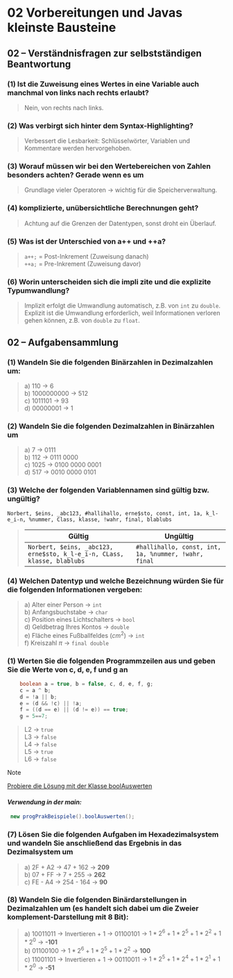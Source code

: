 #  02 Vorbereitungen und Javas kleinste Bausteine
## 02 – Verständnisfragen zur selbstständigen Beantwortung
### (1) Ist die Zuweisung eines Wertes in eine Variable auch manchmal von links nach rechts erlaubt?
> Nein, von rechts nach links.
### (2) Was verbirgt sich hinter dem Syntax-Highlighting?
> Verbessert die Lesbarkeit: Schlüsselwörter, Variablen und Kommentare werden hervorgehoben.
### (3) Worauf müssen wir bei den Wertebereichen von Zahlen besonders achten? Gerade wenn es um
> Grundlage vieler Operatoren &rarr; wichtig für die Speicherverwaltung.
### (4) komplizierte, unübersichtliche Berechnungen geht?
> Achtung auf die Grenzen der Datentypen, sonst droht ein Überlauf.
### (5) Was ist der Unterschied von a++ und ++a?
> `a++;` = Post-Inkrement (Zuweisung danach)\
> `++a;` = Pre-Inkrement (Zuweisung davor)
### (6) Worin unterscheiden sich die impli  zite und die explizite Typumwandlung?
> Implizit erfolgt die Umwandlung automatisch, z.B. von `int` zu `double`.\
> Explizit ist die Umwandlung erforderlich, weil Informationen verloren gehen können, z.B. von `double` zu `float`.

## 02 – Aufgabensammlung
### (1) Wandeln Sie die folgenden Binärzahlen in Dezimalzahlen um:
> a) 110        &rarr; 6\
> b) 1000000000 &rarr; 512\
> c) 1011101    &rarr; 93\
> d) 00000001   &rarr; 1

### (2) Wandeln Sie die folgenden Dezimalzahlen in Binärzahlen um
> a) 7      &rarr; 0111\
> b) 112    &rarr; 0111 0000\
> c) 1025   &rarr; 0100 0000 0001\
> d) 517    &rarr; 0010 0000 0101

### (3) Welche der folgenden Variablennamen sind gültig bzw. ungültig?
`Norbert, $eins, _abc123, #hallihallo, erne$sto, const, int, 1a, k_l-e_i-n, %nummer, Class, klasse, !wahr, final, blablubs`
> | Gültig                                                                  | Ungültig                                             |
> |-------------------------------------------------------------------------|------------------------------------------------------|
> | `Norbert, $eins, _abc123, erne$sto, k_l-e_i-n, CLass, klasse, blablubs` | `#hallihallo, const, int, 1a, %nummer, !wahr, final` |

### (4) Welchen Datentyp und welche Bezeichnung würden Sie für die folgenden Informationen vergeben:
> a) Alter einer Person                 &rarr; `int`\
> b) Anfangsbuchstabe                   &rarr; `char`\
> c) Position eines Lichtschalters      &rarr; `bool`\
> d) Geldbetrag Ihres Kontos            &rarr; `double`\
> e) Fläche eines Fußballfeldes ($cm^2$)   &rarr; `int`\
> f) Kreiszahl $\pi$                    &rarr; `final double`

### (1) Werten Sie die folgenden Programmzeilen aus und geben Sie die Werte von c, d, e, f und g an
```java
    boolean a = true, b = false, c, d, e, f, g;  
    c = a ^ b;
    d = !a || b;
    e = (d && !c) || !a;
    f = ((d == e) || (d != e)) == true;
    g = 5==7;
```
> L2 &rarr; `true`\
> L3 &rarr; `false`\
> L4 &rarr; `false`\
> L5 &rarr; `true`\
> L6 &rarr; `false`


> [!NOTE] 
> [Probiere die Lösung mit der Klasse boolAuswerten](../src/progPrakBeispiele.java)

#### *Verwendung in der main:*
```java
 new progPrakBeispiele().boolAuswerten();
 ```

### (7) Lösen Sie die folgenden Aufgaben im Hexadezimalsystem und wandeln Sie anschließend das Ergebnis in das Dezimalsystem um
> a) 2F + A2 &rarr; 47 + 162 &rarr; **209**\
> b) 07 + FF &rarr; 7 + 255 &rarr; **262**\
> c) FE - A4 &rarr; 254 - 164 &rarr; **90**

### (8) Wandeln Sie die folgenden Binärdarstellungen in Dezimalzahlen um (es handelt sich dabei um die Zweier komplement-Darstellung mit 8 Bit):
> a) 10011011 &rarr; Invertieren + 1 &rarr; 01100101 &rarr;  $`1* 2^6 + 1 * 2^5  + 1 * 2^2 + 1 * 2^0`$ &rarr; **-101**\
> b) 01100100 &rarr; $` 1* 2^6 + 1 * 2^5  + 1 * 2^2 `$ &rarr; **100**\
> c) 11001101 &rarr; Invertieren + 1 &rarr; 00110011 &rarr; $` 1* 2^5 + 1* 2^4 + 1 * 2^1  + 1 * 2^0 `$ &rarr; **-51**

